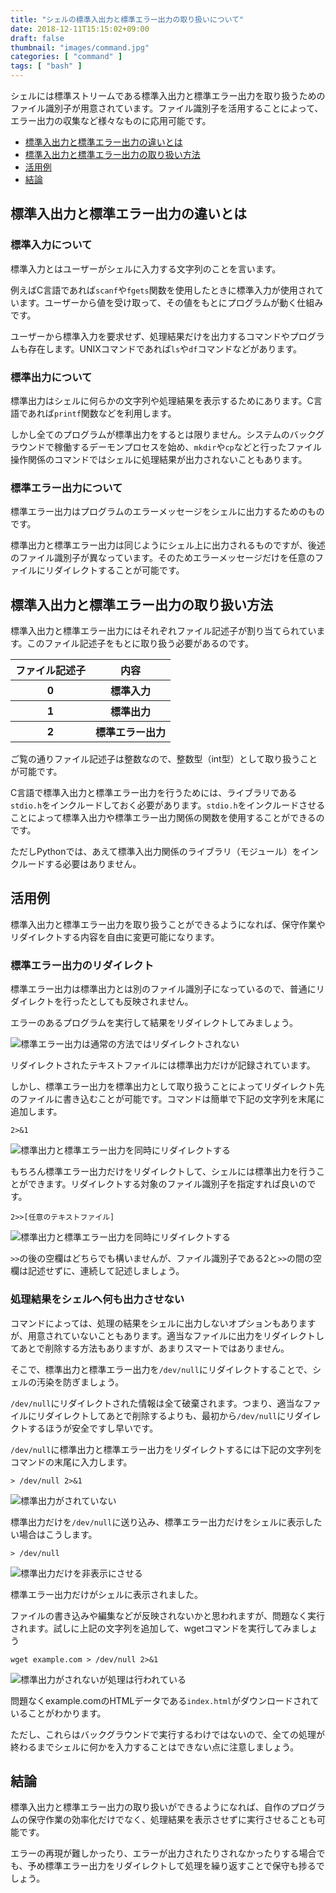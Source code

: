 ```yaml
---
title: "シェルの標準入出力と標準エラー出力の取り扱いについて"
date: 2018-12-11T15:15:02+09:00
draft: false
thumbnail: "images/command.jpg"
categories: [ "command" ]
tags: [ "bash" ]
---
```


<p>シェルには標準ストリームである標準入出力と標準エラー出力を取り扱うためのファイル識別子が用意されています。ファイル識別子を活用することによって、エラー出力の収集など様々なものに応用可能です。</p>

<ul>
<li><a href="#chapter1">標準入出力と標準エラー出力の違いとは</a></li>
<li><a href="#chapter2">標準入出力と標準エラー出力の取り扱い方法</a></li>
<li><a href="#chapter3">活用例</a></li>
<li><a href="#chapter4">結論</a></li>
</ul>

<h2 id="chapter1">標準入出力と標準エラー出力の違いとは</h2>

<h3>標準入力について</h3>

<p>標準入力とはユーザーがシェルに入力する文字列のことを言います。</p>

<p>例えばC言語であれば<code>scanf</code>や<code>fgets</code>関数を使用したときに標準入力が使用されています。ユーザーから値を受け取って、その値をもとにプログラムが動く仕組みです。</p>

<p>ユーザーから標準入力を要求せず、処理結果だけを出力するコマンドやプログラムも存在します。UNIXコマンドであれば<code>ls</code>や<code>df</code>コマンドなどがあります。</p>

<h3>標準出力について</h3>

<p>標準出力はシェルに何らかの文字列や処理結果を表示するためにあります。C言語であれば<code>printf</code>関数などを利用します。</p>

<p>しかし全てのプログラムが標準出力をするとは限りません。システムのバックグラウンドで稼働するデーモンプロセスを始め、<code>mkdir</code>や<code>cp</code>などと行ったファイル操作関係のコマンドではシェルに処理結果が出力されないこともあります。</p>

<h3>標準エラー出力について</h3>

<p>標準エラー出力はプログラムのエラーメッセージをシェルに出力するためのものです。</p>

<p>標準出力と標準エラー出力は同じようにシェル上に出力されるものですが、後述のファイル識別子が異なっています。そのためエラーメッセージだけを任意のファイルにリダイレクトすることが可能です。</p>

<h2 id="chapter2">標準入出力と標準エラー出力の取り扱い方法</h2>

<p>標準入出力と標準エラー出力にはそれぞれファイル記述子が割り当てられています。このファイル記述子をもとに取り扱う必要があるのです。</p>

<table>
<thead>
<tr>
<th>ファイル記述子</th><th>内容</th>
</tr>
</thead>
<tbody>
<tr>
<th>0</th><th>標準入力</th>
</tr>
<tr>
<th>1</th><th>標準出力</th>
</tr>
<tr>
<th>2</th><th>標準エラー出力</th>
</tr>
</tbody>
</table>

<p>ご覧の通りファイル記述子は整数なので、整数型（int型）として取り扱うことが可能です。</p>

<p>C言語で標準入出力と標準エラー出力を行うためには、ライブラリである<code>stdio.h</code>をインクルードしておく必要があります。<code>stdio.h</code>をインクルードさせることによって標準入出力や標準エラー出力関係の関数を使用することができるのです。</p>

<p>ただしPythonでは、あえて標準入出力関係のライブラリ（モジュール）をインクルードする必要はありません。</p>


<h2 id="chapter3">活用例</h2>

<p>標準入出力と標準エラー出力を取り扱うことができるようになれば、保守作業やリダイレクトする内容を自由に変更可能になります。</p>

<h3>標準エラー出力のリダイレクト</h3>

<p>標準エラー出力は標準出力とは別のファイル識別子になっているので、普通にリダイレクトを行ったとしても反映されません。</p>

<p>エラーのあるプログラムを実行して結果をリダイレクトしてみましょう。</p>

<div class="img-center"><img src="/images/20181211001.jpg" alt="標準エラー出力は通常の方法ではリダイレクトされない" /></div>

<p>リダイレクトされたテキストファイルには標準出力だけが記録されています。</p>

<p>しかし、標準エラー出力を標準出力として取り扱うことによってリダイレクト先のファイルに書き込むことが可能です。コマンドは簡単で下記の文字列を末尾に追加します。</p>

<pre><code>2>&1</code></pre>

<div class="img-center"><img src="/images/20181211002.jpg" alt="標準出力と標準エラー出力を同時にリダイレクトする" /></div>

<p>もちろん標準エラー出力だけをリダイレクトして、シェルには標準出力を行うことができます。リダイレクトする対象のファイル識別子を指定すれば良いのです。</p>

<pre><code>2>>[任意のテキストファイル]</code></pre>

<div class="img-center"><img src="/images/20181211003.jpg" alt="標準出力と標準エラー出力を同時にリダイレクトする" /></div>

<p><code>>></code>の後の空欄はどちらでも構いませんが、ファイル識別子である2と<code>>></code>の間の空欄は記述せずに、連続して記述しましょう。</p>

<h3>処理結果をシェルへ何も出力させない</h3>

<p>コマンドによっては、処理の結果をシェルに出力しないオプションもありますが、用意されていないこともあります。適当なファイルに出力をリダイレクトしてあとで削除する方法もありますが、あまりスマートではありません。</p>

<p>そこで、標準出力と標準エラー出力を<code>/dev/null</code>にリダイレクトすることで、シェルの汚染を防ぎましょう。</p>

<p><code>/dev/null</code>にリダイレクトされた情報は全て破棄されます。つまり、適当なファイルにリダイレクトしてあとで削除するよりも、最初から<code>/dev/null</code>にリダイレクトするほうが安全ですし早いです。</p>

<p><code>/dev/null</code>に標準出力と標準エラー出力をリダイレクトするには下記の文字列をコマンドの末尾に入力します。</p>

<pre><code>> /dev/null 2>&1</code></pre>

<div class="img-center"><img src="/images/20181211004.jpg" alt="標準出力がされていない" /></div>

<p>標準出力だけを<code>/dev/null</code>に送り込み、標準エラー出力だけをシェルに表示したい場合はこうします。</p>

<pre><code>> /dev/null</code></pre>

<div class="img-center"><img src="/images/20181211006.jpg" alt="標準出力だけを非表示にさせる" /></div>

<p>標準エラー出力だけがシェルに表示されました。</p>

<p>ファイルの書き込みや編集などが反映されないかと思われますが、問題なく実行されます。試しに上記の文字列を追加して、wgetコマンドを実行してみましょう</p>

<pre><code>wget example.com > /dev/null 2>&1</code></pre>

<div class="img-center"><img src="/images/20181211005.jpg" alt="標準出力がされないが処理は行われている" /></div>

<p>問題なくexample.comのHTMLデータである<code>index.html</code>がダウンロードされていることがわかります。</p>

<p>ただし、これらはバックグラウンドで実行するわけではないので、全ての処理が終わるまでシェルに何かを入力することはできない点に注意しましょう。</p>


<h2 id="chapter4">結論</h2>

<p>標準入出力と標準エラー出力の取り扱いができるようになれば、自作のプログラムの保守作業の効率化だけでなく、処理結果を表示させずに実行させることも可能です。</p>

<p>エラーの再現が難しかったり、エラーが出力されたりされなかったりする場合でも、予め標準エラー出力をリダイレクトして処理を繰り返すことで保守も捗るでしょう。</p>


